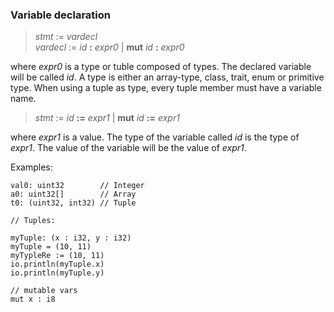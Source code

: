 ### Variable declaration

> *stmt* := *vardecl*\
> *vardecl* := *id* **:** *expr0* | **mut** *id* **:** *expr0*

where *expr0* is a type or tuble composed of types. The declared variable will
be called *id*. A type is either an array-type, class, trait, enum or primitive
type. When using a tuple as type, every tuple member must have a variable name.

> *stmt* := *id* **:=** *expr1* | **mut** *id* **:=** *expr1*

where *expr1* is a value. The type of the variable called *id* is the type of
*expr1*. The value of the variable will be the value of *expr1*.

Examples:

```
val0: uint32        // Integer
a0: uint32[]        // Array
t0: (uint32, int32) // Tuple

// Tuples:

myTuple: (x : i32, y : i32)
myTuple = (10, 11)
myTypleRe := (10, 11)
io.println(myTuple.x)
io.println(myTuple.y)

// mutable vars
mut x : i8
```
